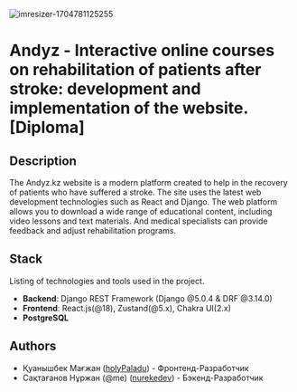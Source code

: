 ![imresizer-1704781125255]([https://github.com/nurekedev/andyz-diploma/blob/main/frontend/src/assets/logo.png])


# Andyz - Interactive online courses on rehabilitation of patients after stroke: development and implementation of the website. [Diploma]


## Description

The Andyz.kz website is a modern platform created to help in the recovery of patients who have suffered a stroke. The site uses the latest web development technologies such as React and Django. The web platform allows you to download a wide range of educational content, including video lessons and text materials. And medical specialists can provide feedback and adjust rehabilitation programs.

## Stack

Listing of technologies and tools used in the project.

- **Backend**: Django REST Framework (Django @5.0.4 & DRF @3.14.0)
- **Frontend**: React.js(@18), Zustand(@5.x), Chakra UI(2.x)
- **PostgreSQL**
  

## Authors

- Қуанышбек Мағжан ([holyPaladu](https://github.com/mako135)) - Фронтенд-Разработчик 
- Сақтағанов Нұржан (@me) ([nurekedev](https://github.com/nurekedev)) - Бэкенд-Разработчик

